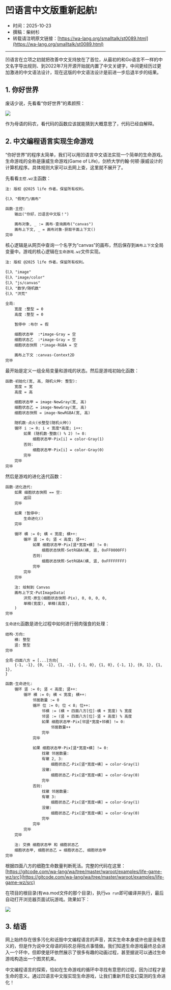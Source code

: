 # 凹语言中文版重新起航!

- 时间：2025-10-23
- 撰稿：柴树杉
- 转载请注明原文链接：[https://wa-lang.org/smalltalk/st0089.html](https://wa-lang.org/smalltalk/st0089.html)

---

凹语言在立项之初就把改善中文支持放在了首位，从最初的和Go语言不一样的中文名字导出规则、到2022年7月开源开始就内置了中文关键字，中间更经历过更加激进的中文语法设计，现在这版的中文语法设计是前进一步后退半步的结果。

## 1. 你好世界

废话少说，先看看“你好世界”的素颜照：

![](/st0089-01.png)

作为母语的码农，看代码的函数应该就能猜到大概意思了，代码已经自解释。

## 2. 中文编程语言实现生命游戏

“你好世界”的程序太简单，我们可以用凹语言中文语法实现一个简单的生命游戏。生命游戏的全称是康威生命游戏(Game of Life)，剑桥大学约翰·何顿·康威设计的计算机程序。具体规则大家可以去网上查，这里就不展开了。

先看看`主控.wz`主函数：

```
注: 版权 @2025 life 作者。保留所有权利。

引入 "假死门/画布"

函数·主控:
	输出("你好，凹语言中文版！")

	画布对象, _ := 画布·查询画布("canvas")
	画布上下文, _ = 画布对象·获取平面上下文()
完毕
```

核心逻辑是从网页中查询一个名字为“canvas”的画布，然后保存到`画布上下文`全局变量中。游戏的核心逻辑在`生命游戏.wz`文件实现。

```
注: 版权 @2025 life 作者。保留所有权利。

引入 "image"
引入 "image/color"
引入 "js/canvas"
引入 "数学/随机数"
引入 "洪荒"

全局:
	宽度 :整型 = 0
	高度 :整型 = 0

	暂停中 :布尔 = 假

	细胞状态甲  :*image·Gray = 空
	细胞状态乙  :*image·Gray = 空
	细胞状态快照 :*image·RGBA = 空

	画布上下文 :canvas·Context2D
完毕
```

最开始是定义一组全局变量和游戏的状态。然后是游戏初始化函数：

```
函数·初始化(宽, 高, 随机火种: 整型):
	宽度 = 宽
	高度 = 高

	细胞状态甲 = image·NewGray(宽, 高)
	细胞状态乙 = image·NewGray(宽, 高)
	细胞状态快照 = image·NewRGBA(宽, 高)

	随机数·点火(长整型(随机火种))
	循环 i := 0; i < 宽度*高度; i++:
		如果 (随机数·整数() % 2) != 0:
			细胞状态甲·Pix[i] = color·Gray(1)
		否则:
			细胞状态甲·Pix[i] = color·Gray(0)
		完毕
	完毕
完毕
```

然后是游戏的进化迭代函数：

```
函数·进化迭代:
	如果 细胞状态快照 == 空:
		返回
	完毕

	如果 !暂停中:
		生命进化()
	完毕

	循环 横 := 0; 横 < 宽度; 横++:
		循环 竖 := 0; 竖 < 高度; 竖++:
			如果 细胞状态甲·Pix[竖*宽度+横] != 0:
				细胞状态快照·SetRGBA(横, 竖, 0xFF0000FF)
			否则:
				细胞状态快照·SetRGBA(横, 竖, 0xFFFFFFFF)
			完毕
		完毕
	完毕

	注: 绘制到 Canvas
	画布上下文·PutImageData(
		洪荒·原生(细胞状态快照·Pix), 0, 0, 0, 0,
		单精(宽度), 单精(高度),
	)
完毕
```

`生命进化`函数是进化过程中如何进行弱肉强食的处理：

```
结构·方向:
	横: 整型
	竖: 整型
完毕

全局·四面八方 = [...]方向{
	{-1, -1}, {0, -1}, {1, -1}, {-1, 0}, {1, 0}, {-1, 1}, {0, 1}, {1, 1},
}

函数·生命进化:
	循环 竖 := 0; 竖 < 高度; 竖++:
		循环 横 := 0; 横 < 宽度; 横++:
			邻居数量 := 0
			循环 位 := 0; 位 < 8; 位++:
				邻横 := (横 + 四面八方[位]·横 + 宽度) % 宽度
				邻竖 := (竖 + 四面八方[位]·竖 + 高度) % 高度
				如果 细胞状态甲·Pix[邻竖*宽度+邻横] != 0:
					邻居数量++
				完毕
			完毕

			如果 细胞状态甲·Pix[竖*宽度+横] != 0:
				找辙 邻居数量:
				有辙 2, 3:
					细胞状态乙·Pix[竖*宽度+横] = color·Gray(1)
				没辙:
					细胞状态乙·Pix[竖*宽度+横] = color·Gray(0)
				完毕
			否则:
				找辙 邻居数量:
				有辙 3:
					细胞状态乙·Pix[竖*宽度+横] = color·Gray(1)
				没辙:
					细胞状态乙·Pix[竖*宽度+横] = color·Gray(0)
				完毕
			完毕
		完毕
	完毕

	注: 交换 细胞状态甲 和 细胞状态乙
	细胞状态甲, 细胞状态乙 = 细胞状态乙, 细胞状态甲
完毕
```

根据四面八方的细胞生命数量判断死活。完整的代码在这里：[https://gitcode.com/wa-lang/wa/tree/master/waroot/examples/life-game-wz/src](https://gitcode.com/wa-lang/wa/tree/master/waroot/examples/life-game-wz/src)

在项目的根目录(有wa.mod文件的那个目录)，执行`wa run`即可编译并执行，最后自动打开浏览器页面试玩游戏。效果如下：


![](/st0089-02.png)

## 3. 结语

网上始终存在很多污化和诋毁中文编程语言的声音，其实生命本身或许也是没有意义的，但是作为说中文母语的码农总得找点事情做。我们知道生命游戏最终总会进入一个环中，但即使是环依然展示了很多有趣的动画过程，甚至据说可以通过生命游戏构造出一个图灵机来。

中文编程语言的探索，恰如在生命游戏的循环中寻找有意思的过程，因为过程才是生命的意义。通过凹语言中文版实现生命游戏，让我们重新开启变幻莫测的生命进化！

